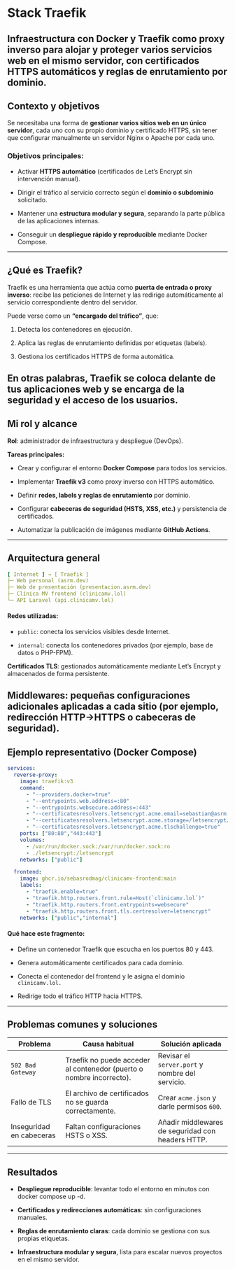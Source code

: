 # Stack Traefik

**Infraestructura con Docker y Traefik como proxy inverso** para alojar y proteger varios servicios web en el mismo servidor, con certificados HTTPS automáticos y reglas de enrutamiento por dominio.
---
## Contexto y objetivos
Se necesitaba una forma de **gestionar varios sitios web en un único servidor**, cada uno con su propio dominio y certificado HTTPS, sin tener que configurar manualmente un servidor Nginx o Apache por cada uno.

### Objetivos principales:

- Activar **HTTPS automático** (certificados de Let’s Encrypt sin intervención manual).

- Dirigir el tráfico al servicio correcto según el **dominio o subdominio** solicitado.

- Mantener una **estructura modular y segura**, separando la parte pública de las aplicaciones internas.

- Conseguir un **despliegue rápido y reproducible** mediante Docker Compose.
---
## ¿Qué es Traefik?

Traefik es una herramienta que actúa como **puerta de entrada o proxy inverso**:
recibe las peticiones de Internet y las redirige automáticamente al servicio correspondiente dentro del servidor.

Puede verse como un **“encargado del tráfico”**, que:

1. Detecta los contenedores en ejecución.

2. Aplica las reglas de enrutamiento definidas por etiquetas (labels).

3. Gestiona los certificados HTTPS de forma automática.

En otras palabras, Traefik se coloca delante de tus aplicaciones web y se encarga de la seguridad y el acceso de los usuarios.
---
## Mi rol y alcance

**Rol**: administrador de infraestructura y despliegue (DevOps).

**Tareas principales:**
- Crear y configurar el entorno **Docker Compose** para todos los servicios.

- Implementar **Traefik v3** como proxy inverso con HTTPS automático.

- Definir **redes, labels y reglas de enrutamiento** por dominio.

- Configurar **cabeceras de seguridad (HSTS, XSS, etc.)** y persistencia de certificados.

- Automatizar la publicación de imágenes mediante **GitHub Actions**.
---
## Arquitectura general
```yaml
[ Internet ] → [ Traefik ]
├─ Web personal (asrm.dev)
├─ Web de presentación (presentacion.asrm.dev)
├─ Clínica MV frontend (clinicamv.lol)
└─ API Laravel (api.clinicamv.lol)
```
#### Redes utilizadas:

- ``public``: conecta los servicios visibles desde Internet.

- ``internal``: conecta los contenedores privados (por ejemplo, base de datos o PHP-FPM).

**Certificados TLS**: gestionados automáticamente mediante Let’s Encrypt y almacenados de forma persistente.

**Middlewares**: pequeñas configuraciones adicionales aplicadas a cada sitio (por ejemplo, redirección HTTP→HTTPS o cabeceras de seguridad).
---
## Ejemplo representativo (Docker Compose)
```yaml
services:
  reverse-proxy:
    image: traefik:v3
    command:
      - "--providers.docker=true"
      - "--entrypoints.web.address=:80"
      - "--entrypoints.websecure.address=:443"
      - "--certificatesresolvers.letsencrypt.acme.email=sebastian@asrm.dev"
      - "--certificatesresolvers.letsencrypt.acme.storage=/letsencrypt/acme.json"
      - "--certificatesresolvers.letsencrypt.acme.tlschallenge=true"
    ports: ["80:80","443:443"]
    volumes:
      - /var/run/docker.sock:/var/run/docker.sock:ro
      - ./letsencrypt:/letsencrypt
    networks: ["public"]

  frontend:
    image: ghcr.io/sebasrodmag/clinicamv-frontend:main
    labels:
      - "traefik.enable=true"
      - "traefik.http.routers.front.rule=Host(`clinicamv.lol`)"
      - "traefik.http.routers.front.entrypoints=websecure"
      - "traefik.http.routers.front.tls.certresolver=letsencrypt"
    networks: ["public","internal"]

```
#### Qué hace este fragmento:

- Define un contenedor Traefik que escucha en los puertos 80 y 443.

- Genera automáticamente certificados para cada dominio.

- Conecta el contenedor del frontend y le asigna el dominio ``clinicamv.lol.``

- Redirige todo el tráfico HTTP hacia HTTPS.
---
## Problemas comunes y soluciones
|Problema|Causa habitual|Solución aplicada|
|--------|--------------|-----------------|
|``502 Bad Gateway``|Traefik no puede acceder al contenedor (puerto o nombre incorrecto).|Revisar el ``server.port`` y nombre del servicio.|
|Fallo de TLS|El archivo de certificados no se guarda correctamente.|Crear ``acme.json`` y darle permisos ``600``.|
|Inseguridad en cabeceras|Faltan configuraciones HSTS o XSS.|Añadir middlewares de seguridad con headers HTTP.|
---
## Resultados

- **Despliegue reproducible**: levantar todo el entorno en minutos con docker compose up -d.

- **Certificados y redirecciones automáticas**: sin configuraciones manuales.

- **Reglas de enrutamiento claras**: cada dominio se gestiona con sus propias etiquetas.

- **Infraestructura modular y segura**, lista para escalar nuevos proyectos en el mismo servidor.